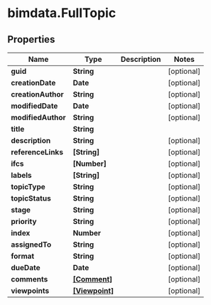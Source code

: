 # bimdata.FullTopic

## Properties

Name | Type | Description | Notes
------------ | ------------- | ------------- | -------------
**guid** | **String** |  | [optional] 
**creationDate** | **Date** |  | [optional] 
**creationAuthor** | **String** |  | [optional] 
**modifiedDate** | **Date** |  | [optional] 
**modifiedAuthor** | **String** |  | [optional] 
**title** | **String** |  | 
**description** | **String** |  | [optional] 
**referenceLinks** | **[String]** |  | [optional] 
**ifcs** | **[Number]** |  | [optional] 
**labels** | **[String]** |  | [optional] 
**topicType** | **String** |  | [optional] 
**topicStatus** | **String** |  | [optional] 
**stage** | **String** |  | [optional] 
**priority** | **String** |  | [optional] 
**index** | **Number** |  | [optional] 
**assignedTo** | **String** |  | [optional] 
**format** | **String** |  | [optional] 
**dueDate** | **Date** |  | [optional] 
**comments** | [**[Comment]**](Comment.md) |  | [optional] 
**viewpoints** | [**[Viewpoint]**](Viewpoint.md) |  | [optional] 



